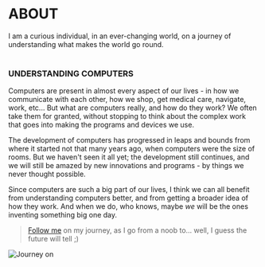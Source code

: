 # ABOUT 

I am a curious individual, in an ever-changing world, on a journey of understanding what makes the world go round. <br><br>


### UNDERSTANDING COMPUTERS

Computers are present in almost every aspect of our lives - in how we communicate with each other, how we shop, get medical care, navigate, work, etc...  But what are computers really, and how do they work? We often take them for granted, without stopping to think about the complex work that goes into making the programs and devices we use. 

The development of computers has progressed in leaps and bounds from where it started not that many years ago, when computers were the size of rooms. But we haven't seen it all yet; the development still continues, and we will still be amazed by new innovations and programs - by things we never thought possible. 

Since computers are such a big part of our lives, I think we can all benefit from understanding computers better, and from getting a broader idea of how they work. And when we do, who knows, maybe _we_ will be the ones inventing something big one day.  

>[Follow me](diary-038.md) on my journey, as I go from a noob to… well, I guess the future will tell ;)

![Journey on][Journey] 







[Journey]: https://images.pexels.com/photos/209692/pexels-photo-209692.jpeg?auto=compress&cs=tinysrgb&dpr=3&h=750&w=1260
